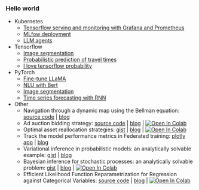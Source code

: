### Hello world

- Kubernetes
  - [Tensorflow serving and monitoring with Grafana and Prometheus](https://github.com/ImScientist/tensorflow-serving)
  - [MLfow deployment](https://github.com/ImScientist/mlflow)
  - [LLM agents](https://github.com/ImScientist/agents)
- Tensorflow
  - [Image segmentation](https://github.com/ImScientist/Object-detection-and-classification-tf)
  - [Probabilistic prediction of travel times](https://github.com/ImScientist/probabilistic-forecasting-travel-time)
  - [I love tensorflow probability](https://github.com/ImScientist/ilovetfp)
- PyTorch
  - [Fine-tune LLaMA](https://github.com/ImScientist/llama-finetune-bg)
  - [NLU with Bert](https://github.com/ImScientist/NLU)
  - [Image segmentation](https://github.com/ImScientist/Object-detection-and-classification)
  - [Time series forecasting with RNN](https://github.com/ImScientist/Time-series-prediction-rnn)
- Other
  - Navigation through a dynamic map using the Bellman equation: [source code](https://github.com/ImScientist/Towards-RL) | [blog](https://imscientist.dev/posts/bellmann_eq/)
  - Ad auction bidding strategy: [source code](https://github.com/ImScientist/auction-bidding-strategy) | [blog](https://imscientist.dev/posts/ad_auction_bidding_strategy/) | [![Open In Colab](https://colab.research.google.com/assets/colab-badge.svg)](https://colab.research.google.com/drive/1zTOFtF0H6-n2HPw3FiC3kFpvsr44aFJc?usp=sharing)
  - Optimal asset reallocation strategies: [gist](https://gist.github.com/ImScientist/91f0f2084effd9df97db576c05d4c8f1) | [blog](https://imscientist.dev/posts/asset_reallocation/) | [![Open In Colab](https://colab.research.google.com/assets/colab-badge.svg)](https://colab.research.google.com/drive/1xTyq81cZpvRJt22_xqsxjwHG_20LZbn2?usp=sharing)
  - Track the model performance metrics in Federated training: [plotly app](https://github.com/ImScientist/plotly-web-app) | [blog](https://imscientist.dev/posts/federated_training/)
  - Variational inference in probabilistic models: an analytically solvable example: [gist](https://gist.github.com/ImScientist/88091389e0c91669187bb77ff5a3845b) | [blog](https://imscientist.dev/posts/variational_inference/)
  - Bayesian inference for stochastic processes: an analytically solvable problem: [gist](https://gist.github.com/ImScientist/4807b46a4f796220d102798216a2d7be) | [blog](https://imscientist.dev/posts/stochastic_processes/) | [![Open In Colab](https://colab.research.google.com/assets/colab-badge.svg)](https://colab.research.google.com/drive/1UYKfdcOAzLXVgyPSqsKqpzDhclpog-BF?usp=sharing)
  - Efficient Likelihood Function Reparametrization for Regression against Categorical Variables: [source code](https://github.com/ImScientist/ilovetfp) | [blog](https://imscientist.dev/posts/regression_categorical/) | [![Open In Colab](https://colab.research.google.com/assets/colab-badge.svg)](https://colab.research.google.com/drive/11c8W9Sy3GleRkK7d6xs081Tv3tnYafhf?usp=sharing)

<!--
**ImScientist/ImScientist** is a ✨ _special_ ✨ repository because its `README.md` (this file) appears on your GitHub profile.

Here are some ideas to get you started:

- 🔭 I’m currently working on ...
- 🌱 I’m currently learning ...
- 👯 I’m looking to collaborate on ...
- 🤔 I’m looking for help with ...
- 💬 Ask me about ...
- 📫 How to reach me: ...
- 😄 Pronouns: ...
- ⚡ Fun fact: ...
Look at https://stackedit.io/app for more examples

-->
